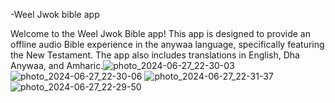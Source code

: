 -Weel Jwok bible app

Welcome to the Weel Jwok Bible app! This app is designed to provide an offline audio Bible experience in the anywaa language, specifically featuring the New Testament. The app also includes translations in English, Dha Anywaa, and Amharic.![photo_2024-06-27_22-30-03](https://github.com/oriemiobang/dha_anywaa_bible/assets/148628989/73b08486-43f1-4415-bcb6-50a923886774)
![photo_2024-06-27_22-30-06](https://github.com/oriemiobang/dha_anywaa_bible/assets/148628989/e9e8df7e-7695-412f-a88f-a41c73200160)
![photo_2024-06-27_22-31-37](https://github.com/oriemiobang/dha_anywaa_bible/assets/148628989/16197eaf-de95-40ae-beac-bb4a4e1de4fc)
![photo_2024-06-27_22-29-50](https://github.com/oriemiobang/dha_anywaa_bible/assets/148628989/271e8a5a-5eb8-434d-9b0a-5325a8d1bb98)
